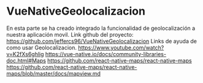 # VueNativeGeolocalizacion
En esta parte se ha creado integrado la funcionalidad de geolocalización a nuestra aplicación movil.
Link github del proyecto: https://github.com/jeffercs96/VueNativeGeolocalizacion
Links de ayuda de como usar Geolocalizacion.
https://www.youtube.com/watch?v=K2fXs6ghlig
https://vue-native.io/docs/community-libraries-doc.html#Maps
https://github.com/react-native-maps/react-native-maps
https://github.com/react-native-maps/react-native-maps/blob/master/docs/mapview.md
